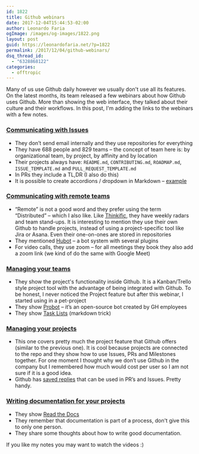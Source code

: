 ```yaml
---
id: 1822
title: Github webinars
date: 2017-12-04T15:44:53-02:00
author: Leonardo Faria
ogImage: /images/og-images/1822.png
layout: post
guid: https://leonardofaria.net/?p=1822
permalink: /2017/12/04/github-webinars/
dsq_thread_id:
  - "6328868122"
categories:
  - offtropic
---
```

Many of us use Github daily however we usually don't use all its features. On the latest months, its team released a few webinars about how Github uses Github. More than showing the web interface, they talked about their culture and their workflows. In this post, I'm adding the links to the webinars with a few notes.  
<!--more-->

### [Communicating with Issues](https://resources.github.com/webcasts/GitHub-communicating-with-issues/)

  * They don’t send email internally and they use repositories for everything
  * They have 688 people and 829 teams – the concept of team here is: by organizational team, by project, by affinity and by location
  * Their projects always have: `README.md`, `CONTRIBUTING.md`, `ROADMAP.md`, `ISSUE_TEMPLATE.md` and `PULL_REQUEST_TEMPLATE.md`
  * In PRs they include a TL,DR (I also do this)
  * It is possible to create accordions / dropdown in Markdown – [example](https://speakerdeck.com/crichid/how-github-uses-github-communicating-with-issues?slide=38)

### [Communicating with remote teams](https://resources.github.com/webcasts/GitHub-communicating-with-remote-teams/)

  * “Remote” is not a good word and they prefer using the term “Distributed” – which I also like. Like [Thinkific](https://www.thinkific.com), they have weekly radars and team stand-ups. It is interesting to mention they use their own Github to handle projects, instead of using a project-specific tool like Jira or Asana. Even their one-on-ones are stored in repositories
  * They mentioned [Hubot](https://github.com/topics/hubot) – a bot system with several plugins
  * For video calls, they use zoom – for all meetings they book they also add a zoom link (we kind of do the same with Google Meet)

### [Managing your teams](https://resources.github.com/webcasts/GitHub-managing-your-teams/)

  * They show the project's functionality inside Github. It is a Kanban/Trello style project tool with the advantage of being integrated with Github. To be honest, I never noticed the Project feature but after this webinar, I started using in a pet-project
  * They show [Probot](https://probot.github.io/) – it’s an open-source bot created by GH employees
  * They show [Task Lists](https://help.github.com/articles/about-task-lists/#creating-task-lists) (markdown trick)

### [Managing your projects](https://resources.github.com/webcasts/GitHub-managing-your-projects/)

  * This one covers pretty much the project feature that Github offers (similar to the previous one). It is cool because projects are connected to the repo and they show how to use Issues, PRs and Milestones together. For one moment I thought why we don’t use Github in the company but I remembered how much would cost per user so I am not sure if it is a good idea.
  * Github has [saved replies](https://github.com/blog/2135-saved-replies) that can be used in PR’s and Issues. Pretty handy.

### [Writing documentation for your projects](https://resources.github.com/webcasts/GitHub-writing-documentation-for-your-projects/)

  * They show [Read the Docs](https://docs.readthedocs.io/en/latest/index.html)
  * They remember that documentation is part of a process, don't give this to only one person.
  * They share some thoughts about how to write good documentation.

If you like my notes you may want to watch the videos :)
